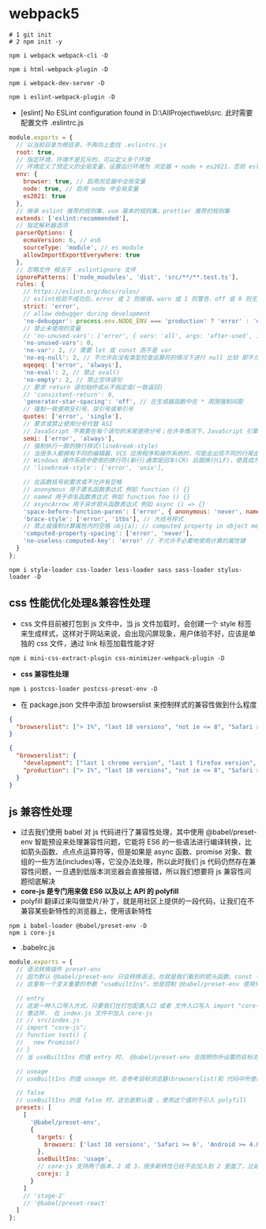 # webpack5

```shell
# 1 git init
# 2 npm init -y

npm i webpack webpack-cli -D

npm i html-webpack-plugin -D

npm i webpack-dev-server -D

npm i eslint-webpack-plugin -D

```

- [eslint] No ESLint configuration found in D:\AllProject\web\src.
  此时需要配置文件 .eslintrc.js

```js
module.exports = {
  // 以当前目录为根目录，不再向上查找 .eslintrc.js
  root: true,
  // 指定环境，环境不是互斥的，可以定义多个环境
  // 环境定义了预定义的全局变量，设置运行环境为 浏览器 + node + es2021，否则 eslint 在遇到 Promise，window 等全局对象时会报错
  env: {
    browser: true, // 启用浏览器中全局变量
    node: true, // 启用 node 中全局变量
    es2021: true
  },
  // 继承 eslint 推荐的规则集，vue 基本的规则集，prettier 推荐的规则集
  extends: ['eslint:recommended'],
  // 指定解析器选项
  parserOptions: {
    ecmaVersion: 6, // es6
    sourceType: 'module', // es module
    allowImportExportEverywhere: true
  },
  // 忽略文件 相当于 .eslintignore 文件
  ignorePatterns: ['node_moudules', 'dist', 'src/**/**.test.ts'],
  rules: {
    // https://eslint.org/docs/rules/
    // eslint校验不成功后，error 或 2 则报错，warn 或 1 则警告，off 或 0 则无提示
    strict: 'error',
    // allow debugger during development
    'no-debugger': process.env.NODE_ENV === 'production' ? 'error' : 'off',
    // 禁止未使用的变量
    // 'no-unused-vars': ['error', { vars: 'all', args: 'after-used', ignoreRestSiblings: false }]
    'no-unused-vars': 0,
    'no-var': 2, // 需要 let 或 const 而不是 var
    'no-eq-null': 2, // 不允许在没有类型检查运算符的情况下进行 null 比较 即不允许对 null 用 == 或者 !=
    eqeqeq: ['error', 'always'],
    'no-eval': 2, // 禁止 eval()
    'no-empty': 2, // 禁止空块语句
    // 要求 return 语句始终或从不指定值(一致返回)
    // 'consistent-return': 0,
    'generator-star-spacing': 'off', // 在生成器函数中在 * 周围强制间距
    // 强制一致使用反引号、双引号或单引号
    quotes: ['error', 'single'],
    // 要求或禁止使用分号代替 ASI
    // JavaScript 不需要在每个语句的末尾使用分号；在许多情况下，JavaScript 引擎可以确定分号应该在某个位置并自动添加它，此功能称为自动分号插入 (ASI)，被认为是 JavaScript 中最具争议的功能之一
    semi: ['error', 'always'],
    // 强制执行一致的换行样式(linebreak-style)
    // 当很多人都拥有不同的编辑器、VCS 应用程序和操作系统时，可能会出现不同的行尾由上述任何一个编写(尤其是在同时使用 Windows 和 mac 版本的 SourceTree 时发生)。
    // Windows 操作系统中使用的换行符(新行)通常是回车(CR) 后跟换行(LF)，使其成为回车换行(CRLF)，而 Linux 和 Unix 使用简单换行(LF)。对应的控制序列是"\n"(对于LF)和"\r\n"对于(CRLF)。
    // 'linebreak-style': ['error', 'unix'],

    // 在函数括号前要求或不允许有空格
    // anonymous 用于匿名函数表达式 例如 function () {}
    // named 用于命名函数表达式 例如 function foo () {}
    // asyncArrow 用于异步箭头函数表达式 例如 async () => {}
    'space-before-function-paren': ['error', { anonymous: 'never', named: 'never', asyncArrow: 'always' }],
    'brace-style': ['error', '1tbs'], // 大括号样式
    // 禁止或强制计算属性内的空格 obj[a]; // computed property in object member expression
    'computed-property-spacing': ['error', 'never'],
    'no-useless-computed-key': 'error' // 不允许不必要地使用计算的属性键
  }
};
```

```shell
npm i style-loader css-loader less-loader sass sass-loader stylus-loader -D
```

## css 性能优化处理&兼容性处理

- css 文件目前被打包到 js 文件中，当 js 文件加载时，会创建一个 style 标签来生成样式，这样对于网站来说，会出现闪屏现象，用户体验不好，应该是单独的 css 文件，通过 link 标签加载性能才好

```shell
npm i mini-css-extract-plugin css-minimizer-webpack-plugin -D
```

- **css 兼容性处理**

```shell
npm i postcss-loader postcss-preset-env -D
```

- 在 package.json 文件中添加 browserslist 来控制样式的兼容性做到什么程度

```json
{
  "browserslist": ["> 1%", "last 10 versions", "not ie <= 8", "Safari >= 6", "ios >= 7.0"]
}
```

```json
{
  "browserslist": {
    "development": ["last 1 chrome version", "last 1 firefox version", "last 1 safari version"],
    "production": ["> 1%", "last 10 versions", "not ie <= 8", "Safari >= 6", "ios >= 7.0"]
  }
}
```

## js 兼容性处理

- 过去我们使用 babel 对 js 代码进行了兼容性处理，其中使用 @babel/preset-env 智能预设来处理兼容性问题，它能将 ES6 的一些语法进行编译转换，比如箭头函数、点点点运算符等，但是如果是 async 函数、promise 对象、数组的一些方法(includes)等，它没办法处理，所以此时我们 js 代码仍然存在兼容性问题，一旦遇到低版本浏览器会直接报错，所以我们想要将 js 兼容性问题彻底解决
- **core-js 是专门用来做 ES6 以及以上 API 的 polyfill**
- polyfill 翻译过来叫做垫片/补丁，就是用社区上提供的一段代码，让我们在不兼容某些新特性的浏览器上，使用该新特性

```shell
npm i babel-loader @babel/preset-env -D
npm i core-js
```

- .babelrc.js

```js
module.exports = {
  // 语法转换插件 preset-env
  // 因为默认 @babel/preset-env 只会转换语法，也就是我们看到的箭头函数、const 一类，如果进一步需要转换内置对象、实例方法，那就得用 polyfill，这就需要你做一点配置了
  // 这里有一个至关重要的参数 "useBuiltIns"，他是控制 @babel/preset-env 使用何种方式帮我们导入 polyfill 的核心，它有三个值可以选

  // entry
  // 这是一种入口导入方式，只要我们在打包配置入口 或者 文件入口写入 import "core-js" 这样一串代码，babel 就会替我们根据当前你所配置的目标浏览器(browserslist)来引入所需要的 polyfill
  // 像这样， 在 index.js 文件中加入 core-js
  // // src/index.js
  // import "core-js";
  // function test() {
  //   new Promise()
  // }
  // 当 useBuiltIns 的值 entry 时， @babel/preset-env 会按照你所设置的目标浏览器在入口处来引入所需的 polyfill，不管你需不需要，如此，我们可以知道，useBuiltIns 的值 entry 的优点是覆盖面积就比较广，一股脑全部搞定，但是缺点就是打出来的包就大了多了很多没有用到的 polyfill，并且还会污染全局

  // useage
  // useBuiltIns 的值 useage 时，会参考目标浏览器(browserslist)和 代码中所使用到的特性来按需加入 polyfill，当然，使用 useBuiltIns 的值 useage，还需要填写另一个参数 corejs 的版本号

  // false
  // useBuiltIns 的值 false 时，这也是默认值 ，使用这个值时不引入 polyfill
  presets: [
    [
      '@babel/preset-env',
      {
        targets: {
          browsers: ['last 10 versions', 'Safari >= 6', 'Android >= 4.0', 'ie > 8', 'chrome >= 39', 'not dead']
        },
        useBuiltIns: 'usage',
        // core-js 支持两个版本，2 或 3，很多新特性已经不会加入到 2 里面了，比如: flat 等等最新的方法，2 这个版本里面都是没有的，所以建议大家用 3
        corejs: 3
      }
    ]
    // 'stage-2'
    // '@babel/preset-react'
  ]
};
```
